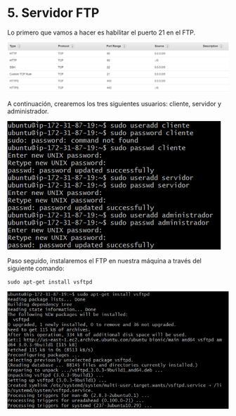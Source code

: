 # 5. Servidor FTP

Lo primero que vamos a hacer es habilitar el puerto 21 en el FTP.

![](images/tarea-5/puerto_ftp.PNG)

A continuación, crearemos los tres siguientes usuarios: cliente, servidor y administrador.

![](images/tarea-5/usuarios.PNG)

Paso seguido, instalaremos el FTP en nuestra máquina a través del siguiente comando:

    sudo apt-get install vsftpd

![](images/tarea-5/comando_ftp.PNG)

